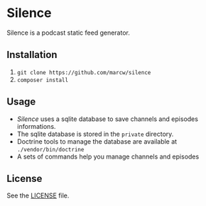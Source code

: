 # Silence

Silence is a podcast static feed generator.

## Installation

1. `git clone https://github.com/marcw/silence`
2. `composer install`

## Usage

* *Silence* uses a sqlite database to save channels and episodes informations.
* The sqlite database is stored in the `private` directory.
* Doctrine tools to manage the database are available at `./vendor/bin/doctrine`
* A sets of commands help you manage channels and episodes

## License

See the [LICENSE](LICENSE) file.

